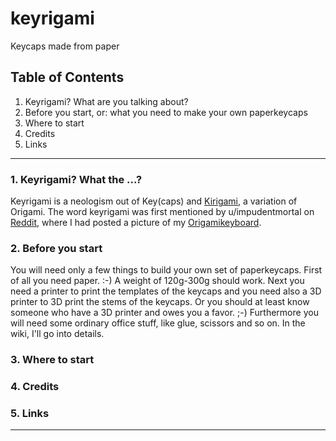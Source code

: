 # keyrigami

Keycaps made from paper

## Table of Contents

1. Keyrigami? What are you talking about?
2. Before you start, or: what you need to make your own paperkeycaps
3. Where to start
4. Credits
5. Links
---

### 1. Keyrigami? What the ...?
Keyrigami is a neologism out of Key(caps) and [Kirigami][1], a variation of Origami. The word keyrigami was first mentioned by u/impudentmortal on [Reddit][2], where I had posted a picture of my [Origamikeyboard][3].

### 2. Before you start 
You will need only a few things to build your own set of paperkeycaps. First of all you need paper. :-) A weight of 120g-300g should work. Next you need a printer to print the templates of the keycaps and you need also a 3D printer to 3D print the stems of the keycaps. Or you should at least know someone who have a 3D printer and owes you a favor. ;-) Furthermore you will need some ordinary office stuff, like glue, scissors and so on. In the wiki, I'll go into details. 

### 3. Where to start

### 4. Credits

### 5. Links



---

[1]: https://en.wikipedia.org/wiki/kirigami
[2]: https://www.reddit.com/r/MechanicalKeyboards/comments/7fm4t6/origamikeyboard/dqdek10/
[3]: https://www.reddit.com/r/MechanicalKeyboards/comments/7fm4t6/origamikeyboard/
[4]: https://olkb.com
[5]: http://qmk.fm/
